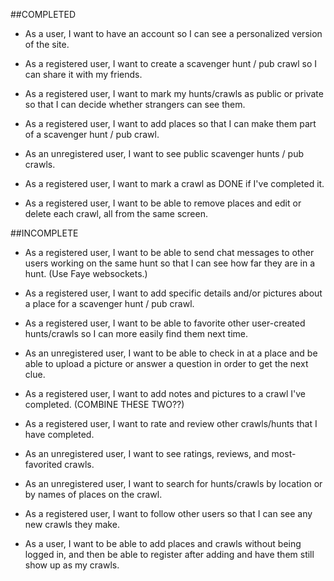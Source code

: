 ##COMPLETED

* As a user, I want to have an account so I can see a personalized version of the site.

* As a registered user, I want to create a scavenger hunt / pub crawl so I can share it with my friends.

* As a registered user, I want to mark my hunts/crawls as public or private so that I can decide whether strangers can see them.

* As a registered user, I want to add places so that I can make them part of a scavenger hunt / pub crawl.

* As an unregistered user, I want to see public scavenger hunts / pub crawls.

* As a registered user, I want to mark a crawl as DONE if I've completed it.

* As a registered user, I want to be able to remove places and edit or delete each crawl, all from the same screen.

##INCOMPLETE

* As a registered user, I want to be able to send chat messages to other users working on the same hunt so that I can see how far they are in a hunt. (Use Faye websockets.)

* As a registered user, I want to add specific details and/or pictures about a place for a scavenger hunt / pub crawl.

* As a registered user, I want to be able to favorite other user-created hunts/crawls so I can more easily find them next time.

* As an unregistered user, I want to be able to check in at a place and be able to upload a picture or answer a question in order to get the next clue.

* As a registered user, I want to add notes and pictures to a crawl I've completed.
(COMBINE THESE TWO??)
* As a registered user, I want to rate and review other crawls/hunts that I have completed.

* As an unregistered user, I want to see ratings, reviews, and most-favorited crawls.

* As an unregistered user, I want to search for hunts/crawls by location or by names of places on the crawl.

* As a registered user, I want to follow other users so that I can see any new crawls they make.

* As a user, I want to be able to add places and crawls without being logged in, and then be able to register after adding and have them still show up as my crawls.
